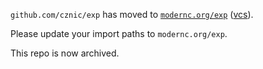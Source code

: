 `github.com/cznic/exp` has moved to [`modernc.org/exp`](https://godoc.org/modernc.org/exp) ([vcs](https://gitlab.com/cznic/exp)).

Please update your import paths to `modernc.org/exp`.

This repo is now archived.
